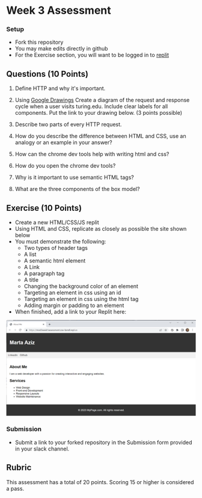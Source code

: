 # Week 3 Assessment

### Setup
* Fork this repository
* You may make edits directly in github
* For the Exercise section, you will want to be logged in to [replit](https://replit.com)

## Questions (10 Points)

1. Define HTTP and why it's important.

2. Using [Google Drawings](https://docs.google.com/drawings) Create a diagram of the request and response cycle when a user visits turing.edu. Include clear labels for all components. Put the link to your drawing below. (3 points possible)

3. Describe two parts of every HTTP request.

4. How do you describe the difference between HTML and CSS, use an analogy or an example in your answer?

5. How can the chrome dev tools help with writing html and css?

6. How do you open the chrome dev tools?

7. Why is it important to use semantic HTML tags?

8. What are the three components of the box model?

## Exercise (10 Points)

* Create a new HTML/CSS/JS replit
* Using HTML and CSS, replicate as closely as possible the site shown below
* You must demonstrate the following:
  * Two types of header tags
  * A list
  * A semantic html element
  * A Link
  * A paragraph tag
  * A title
  * Changing the background color of an element
  * Targeting an element in css using an id
  * Targeting an element in css using the html tag
  * Adding margin or padding to an element
* When finished, add a link to your Replit here: 

![](Marta-Aziz.png)

### Submission
* Submit a link to your forked repository in the Submission form provided in your slack channel.

## Rubric
This assessment has a total of 20 points.  Scoring 15 or higher is considered a pass.
